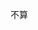 不算
<!-- ##{"script":"<script src='https://blog.meekdai.com/Gmeek/plugins/GmeekBSZ.js'></script>"}## -->
